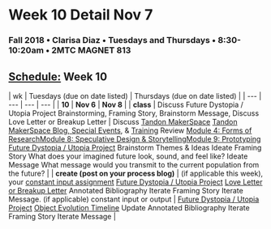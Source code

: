 # Week 10 Detail Nov 7

### Fall 2018 • Clarisa Diaz • Tuesdays and Thursdays • 8:30-10:20am • 2MTC MAGNET 813

## [Schedule:](./) Week 10

| wk | Tuesdays \(due on date listed\) | Thursdays \(due on date listed\) |
| --- | --- | --- | --- |
| **10** | **Nov 6** | **Nov 8** |
| **class** | Discuss Future Dystopia / Utopia Project Brainstorming, Framing Story, Brainstorm Message, Discuss Love Letter or Breakup Letter  |  Discuss  [Tandon MakerSpace](http://engineering.nyu.edu/life/student-resources/makerspace) [Tandon MakerSpace Blog, Special Events](https://wp.nyu.edu/makerspace/), & [Training](https://wp.nyu.edu/makerspace/training-calendar) Review [Module 4: Forms of Research](http://teaching.polishedsolid.com/ip/mod4/content/index.html)[Module 8: Speculative Design & Storytelling](http://teaching.polishedsolid.com/ip/mod8/content/index.html)[Module 9: Prototyping](http://teaching.polishedsolid.com/ip/mod9/content/index.html) [Future Dystopia / Utopia Project](../projects/future-dystopia-utopia-project.md) Brainstorm Themes & Ideas Ideate Framing Story What does your imagined future look, sound, and feel like?  Ideate Message What message would you transmit to the current population from the future? |
| **create \(post on your process blog\)** |  \(if applicable this week\), your [constant input assignment](../assignments/constant-input-or-output.md)   [Future Dystopia / Utopia Project](../projects/future-dystopia-utopia-project.md) [Love Letter or Breakup Letter](week-10-detail-nov-06.md) Annotated Bibliography Iterate Framing Story Iterate Message. \(if applicable\) constant input or output | [Future Dystopia / Utopia Project](../projects/future-dystopia-utopia-project.md) [Object Evolution Timeline](../assignments/evolution-timeline.md) Update Annotated Bibliography Iterate Framing Story Iterate Message | 

